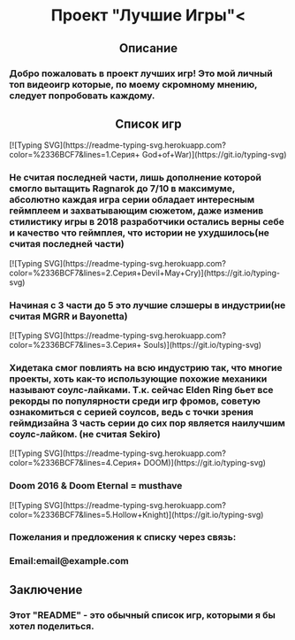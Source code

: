 <h1 align="center">Проект "Лучшие Игры"<</h1> 

<h2 align="center">Описание</h2>

<h3>Добро пожаловать в проект лучших игр! Это мой личный топ видеоигр которые, по моему скромному мнению, следует попробовать каждому.</h3>
<h2 align="center">Список игр</h2>
[![Typing SVG](https://readme-typing-svg.herokuapp.com?color=%2336BCF7&lines=1.Серия+ God+of+War)](https://git.io/typing-svg)
<h3>Не считая последней части, лишь дополнение которой смогло вытащить Ragnarok до 7/10 в максимуме, абсолютно каждая игра серии обладает интересным геймплеем и захватывающим сюжетом, даже изменив стилистику игры в 2018 разработчики остались верны себе и качество что геймплея, что истории не ухудшилось(не считая последней части)</h3>
[![Typing SVG](https://readme-typing-svg.herokuapp.com?color=%2336BCF7&lines=2.Серия+Devil+May+Cry)](https://git.io/typing-svg)
<h3>Начиная с 3 части до 5 это лучшие слэшеры в индустрии(не считая MGRR и Bayonetta)</h3>
[![Typing SVG](https://readme-typing-svg.herokuapp.com?color=%2336BCF7&lines=3.Серия+ Souls)](https://git.io/typing-svg)
<h3>Хидетака смог повлиять на всю индустрию так, что многие проекты, хоть как-то использующие похожие механики называют соулс-лайками. Т.к. сейчас Elden Ring бьет все рекорды по популярности среди игр фромов, советую ознакомиться с серией соулсов, ведь с точки зрения геймдизайна 3 часть серии до сих пор является наилучшим соулс-лайком. (не считая Sekiro)</h3>
[![Typing SVG](https://readme-typing-svg.herokuapp.com?color=%2336BCF7&lines=4.Серия+ DOOM)](https://git.io/typing-svg)
<h3>Doom 2016 & Doom Eternal = musthave</h3>
[![Typing SVG](https://readme-typing-svg.herokuapp.com?color=%2336BCF7&lines=5.Hollow+Knight)](https://git.io/typing-svg)
<h3>Пожелания и предложения к списку через связь:</h3>
<h3>Email:email@example.com</h3>
<h2 allign ="center">Заключение</h2>
<h3>Этот "README" - это обычный список игр, которыми я бы хотел поделиться.</h3>